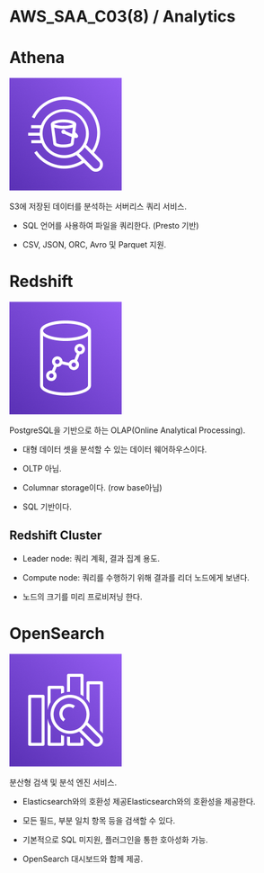 # AWS_SAA_C03(8) / Analytics

# Athena

![Athena](./pictures/Athena.png)

S3에 저장된 데이터를 분석하는 서버리스 쿼리 서비스.

- SQL 언어를 사용하여 파일을 쿼리한다. (Presto 기반)

- CSV, JSON, ORC, Avro 및 Parquet 지원.

# Redshift

![Redshift](./pictures/Redshift.png)

PostgreSQL을 기반으로 하는 OLAP(Online Analytical Processing).

- 대형 데이터 셋을 분석할 수 있는 데이터 웨어하우스이다.

- OLTP 아님.

- Columnar storage이다. (row base아님)

- SQL 기반이다.

## Redshift Cluster

- Leader node: 쿼리 계획, 결과 집계 용도.

- Compute node: 쿼리를 수행하기 위해 결과를 리더 노드에게 보낸다.

- 노드의 크기를 미리 프로비저닝 한다.

# OpenSearch

![OpenSearch](./pictures/OpenSearch.png)

분산형 검색 및 분석 엔진 서비스.

- Elasticsearch와의 호환성 제공Elasticsearch와의 호환성을 제공한다.

- 모든 필드, 부분 일치 항목 등을 검색할 수 있다.

- 기본적으로 SQL 미지원, 플러그인을 통한 호아성화 가능.

- OpenSearch 대시보드와 함께 제공.
